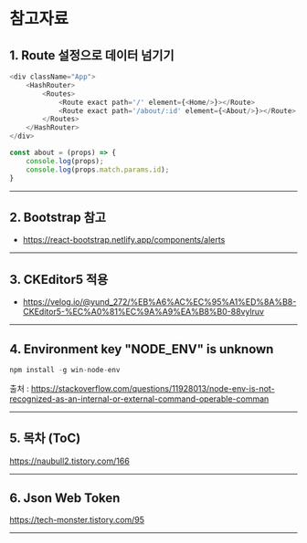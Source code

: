 # 참고자료

## 1. Route 설정으로 데이터 넘기기

```js
<div className="App">
    <HashRouter>
        <Routes>
            <Route exact path='/' element={<Home/>}></Route>
            <Route exact path='/about/:id' element={<About/>}></Route> {/* :id 부분이 data param */}
        </Routes>
    </HashRouter>
</div>

const about = (props) => {
    console.log(props);
    console.log(props.match.params.id);
}
```
---
## 2. Bootstrap 참고

* https://react-bootstrap.netlify.app/components/alerts
---

## 3. CKEditor5 적용

* https://velog.io/@yund_272/%EB%A6%AC%EC%95%A1%ED%8A%B8-CKEditor5-%EC%A0%81%EC%9A%A9%EA%B8%B0-88vylruv


---
## 4. Environment key "NODE_ENV" is unknown

```javascript
npm install -g win-node-env
```

출처 : https://stackoverflow.com/questions/11928013/node-env-is-not-recognized-as-an-internal-or-external-command-operable-comman

---
## 5. 목차 (ToC)

https://naubull2.tistory.com/166

---

## 6. Json Web Token

https://tech-monster.tistory.com/95

---